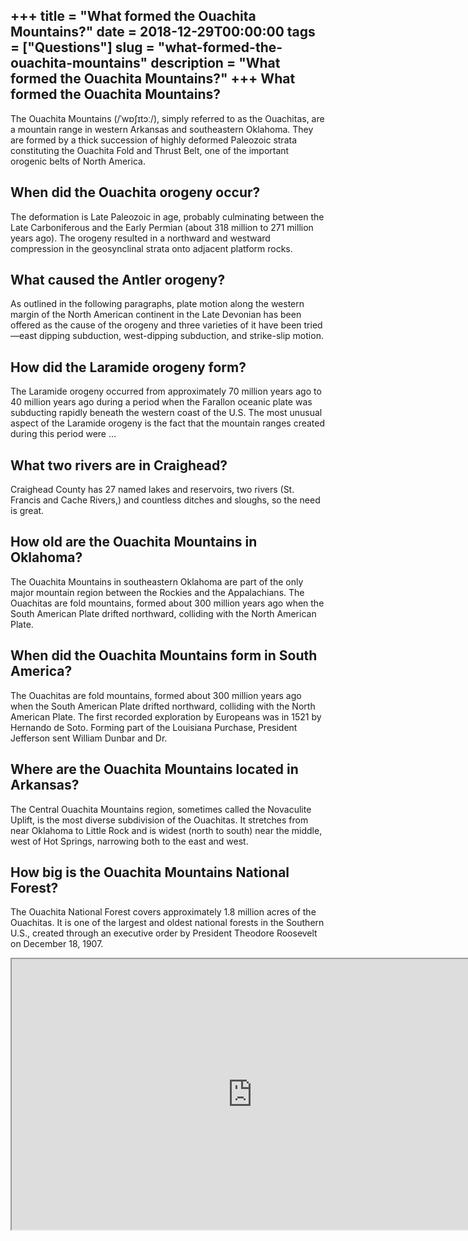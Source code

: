 +++
title = "What formed the Ouachita Mountains?"
date = 2018-12-29T00:00:00
tags = ["Questions"]
slug = "what-formed-the-ouachita-mountains"
description = "What formed the Ouachita Mountains?"
+++
What formed the Ouachita Mountains?
-----------------------------------

The Ouachita Mountains (/ˈwɒʃɪtɔː/), simply referred to as the Ouachitas, are a mountain range in western Arkansas and southeastern Oklahoma. They are formed by a thick succession of highly deformed Paleozoic strata constituting the Ouachita Fold and Thrust Belt, one of the important orogenic belts of North America.

When did the Ouachita orogeny occur?
------------------------------------

The deformation is Late Paleozoic in age, probably culminating between the Late Carboniferous and the Early Permian (about 318 million to 271 million years ago). The orogeny resulted in a northward and westward compression in the geosynclinal strata onto adjacent platform rocks.

What caused the Antler orogeny?
-------------------------------

As outlined in the following paragraphs, plate motion along the western margin of the North American continent in the Late Devonian has been offered as the cause of the orogeny and three varieties of it have been tried—east dipping subduction, west-dipping subduction, and strike-slip motion.

How did the Laramide orogeny form?
----------------------------------

The Laramide orogeny occurred from approximately 70 million years ago to 40 million years ago during a period when the Farallon oceanic plate was subducting rapidly beneath the western coast of the U.S. The most unusual aspect of the Laramide orogeny is the fact that the mountain ranges created during this period were …

What two rivers are in Craighead?
---------------------------------

Craighead County has 27 named lakes and reservoirs, two rivers (St. Francis and Cache Rivers,) and countless ditches and sloughs, so the need is great.

How old are the Ouachita Mountains in Oklahoma?
-----------------------------------------------

The Ouachita Mountains in southeastern Oklahoma are part of the only major mountain region between the Rockies and the Appalachians. The Ouachitas are fold mountains, formed about 300 million years ago when the South American Plate drifted northward, colliding with the North American Plate.

When did the Ouachita Mountains form in South America?
------------------------------------------------------

The Ouachitas are fold mountains, formed about 300 million years ago when the South American Plate drifted northward, colliding with the North American Plate. The first recorded exploration by Europeans was in 1521 by Hernando de Soto. Forming part of the Louisiana Purchase, President Jefferson sent William Dunbar and Dr.

Where are the Ouachita Mountains located in Arkansas?
-----------------------------------------------------

The Central Ouachita Mountains region, sometimes called the Novaculite Uplift, is the most diverse subdivision of the Ouachitas. It stretches from near Oklahoma to Little Rock and is widest (north to south) near the middle, west of Hot Springs, narrowing both to the east and west.

How big is the Ouachita Mountains National Forest?
--------------------------------------------------

The Ouachita National Forest covers approximately 1.8 million acres of the Ouachitas. It is one of the largest and oldest national forests in the Southern U.S., created through an executive order by President Theodore Roosevelt on December 18, 1907.

<iframe allow="accelerometer; autoplay; clipboard-write; encrypted-media; gyroscope; picture-in-picture" allowfullscreen="" class="__youtube_prefs__  epyt-is-override  no-lazyload" data-no-lazy="1" data-origheight="433" data-origwidth="770" data-skipgform_ajax_framebjll="" height="433" id="_ytid_85286" loading="lazy" src="https://www.youtube.com/embed/jzqnUvE66HA?enablejsapi=1&autoplay=0&cc_load_policy=0&cc_lang_pref=&iv_load_policy=1&loop=0&modestbranding=0&rel=1&fs=1&playsinline=0&autohide=2&theme=dark&color=red&controls=1&" title="YouTube player" width="770"></iframe>